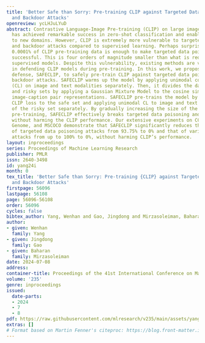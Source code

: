 ```yaml
---
title: 'Better Safe than Sorry: Pre-training CLIP against Targeted Data Poisoning
  and Backdoor Attacks'
openreview: ycLHJuLYuD
abstract: Contrastive Language-Image Pre-training (CLIP) on large image-caption datasets
  has achieved remarkable success in zero-shot classification and enabled transferability
  to new domains. However, CLIP is extremely more vulnerable to targeted data poisoning
  and backdoor attacks compared to supervised learning. Perhaps surprisingly, poisoning
  0.0001% of CLIP pre-training data is enough to make targeted data poisoning attacks
  successful. This is four orders of magnitude smaller than what is required to poison
  supervised models. Despite this vulnerability, existing methods are very limited
  in defending CLIP models during pre-training. In this work, we propose a strong
  defense, SAFECLIP, to safely pre-train CLIP against targeted data poisoning and
  backdoor attacks. SAFECLIP warms up the model by applying unimodal contrastive learning
  (CL) on image and text modalities separately. Then, it divides the data into safe
  and risky sets by applying a Gaussian Mixture Model to the cosine similarity of
  image-caption pair representations. SAFECLIP pre-trains the model by applying the
  CLIP loss to the safe set and applying unimodal CL to image and text modalities
  of the risky set separately. By gradually increasing the size of the safe set during
  pre-training, SAFECLIP effectively breaks targeted data poisoning and backdoor attacks
  without harming the CLIP performance. Our extensive experiments on CC3M, Visual
  Genome, and MSCOCO demonstrate that SAFECLIP significantly reduces the success rate
  of targeted data poisoning attacks from 93.75% to 0% and that of various backdoor
  attacks from up to 100% to 0%, without harming CLIP’s performance.
layout: inproceedings
series: Proceedings of Machine Learning Research
publisher: PMLR
issn: 2640-3498
id: yang24i
month: 0
tex_title: 'Better Safe than Sorry: Pre-training {CLIP} against Targeted Data Poisoning
  and Backdoor Attacks'
firstpage: 56096
lastpage: 56108
page: 56096-56108
order: 56096
cycles: false
bibtex_author: Yang, Wenhan and Gao, Jingdong and Mirzasoleiman, Baharan
author:
- given: Wenhan
  family: Yang
- given: Jingdong
  family: Gao
- given: Baharan
  family: Mirzasoleiman
date: 2024-07-08
address:
container-title: Proceedings of the 41st International Conference on Machine Learning
volume: '235'
genre: inproceedings
issued:
  date-parts:
  - 2024
  - 7
  - 8
pdf: https://raw.githubusercontent.com/mlresearch/v235/main/assets/yang24i/yang24i.pdf
extras: []
# Format based on Martin Fenner's citeproc: https://blog.front-matter.io/posts/citeproc-yaml-for-bibliographies/
---
```

